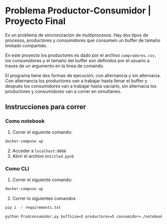 # Problema Productor-Consumidor | Proyecto Final
Es un problema de sincronización de multiprocesos. Hay dos tipos de procesos, productores y consumidores que consumen un buffer de tamaño limitado compartido.

En este proyecto los productores es dado por el archivo `compradores.csv`, los consumidores y el tamaño del buffer son definidos por el usuario a traves de un argumento en la linea de comando.

El programa tiene dos formas de ejecución; con alternancia y sin alternacia. Con alternancia los productores van a trabajar hasta llenar el buffer y después los consumidores van a trabajar hasta vaciarlo, sin alternacia los productores y consumidores van a correr en simultaneo.

## Instrucciones para correr
### Como notebook
1. Correr el siguiente comando:
```bash
docker-compose up
```
2. Acceder a `localhost:8888`
3. Abrir el archivo `Untitled.pynb`

### Como CLI
1. Correr el siguiente comando:
```bash
docker-compose up
```
2. Correr lo siguientes comandos
```bash
pip i -r requirements.txt 

python Prodconsumidor.py buffsize=5 productores=5 consumidor=./notebooks/data/compradores.csv alternancia=0 debug=0
```
